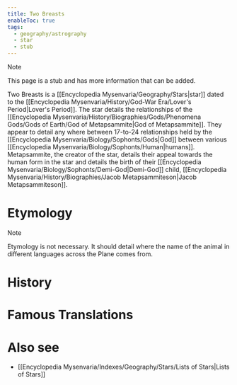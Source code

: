 ```yaml
---
title: Two Breasts
enableToc: true
tags:
  - geography/astrography
  - star
  - stub
---
```


> [!note]
> This page is a stub and has more information that can be added.

Two Breasts is a [[Encyclopedia Mysenvaria/Geography/Stars|star]] dated to the [[Encyclopedia Mysenvaria/History/God-War Era/Lover's Period|Lover's Period]]. The star details the relationships of the [[Encyclopedia Mysenvaria/History/Biographies/Gods/Phenomena Gods/Gods of Earth/God of Metapsammite|God of Metapsammite]]. They appear to detail any where between 17-to-24 relationships held by the [[Encyclopedia Mysenvaria/Biology/Sophonts/Gods|God]] between various [[Encyclopedia Mysenvaria/Biology/Sophonts/Human|humans]]. Metapsammite, the creator of the star, details their appeal towards the human form in the star and details the birth of their [[Encyclopedia Mysenvaria/Biology/Sophonts/Demi-God|Demi-God]] child, [[Encyclopedia Mysenvaria/History/Biographies/Jacob Metapsammiteson|Jacob Metapsammiteson]].
# Etymology

> [!note]
> Etymology is not necessary. It should detail where the name of the animal in different languages across the Plane comes from.
# History

# Famous Translations

# Also see
- [[Encyclopedia Mysenvaria/Indexes/Geography/Stars/Lists of Stars|Lists of Stars]]
